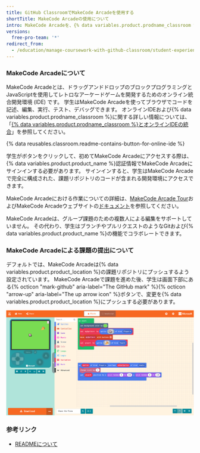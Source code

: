 ```yaml
---
title: GitHub ClassroomでMakeCode Arcadeを使用する
shortTitle: MakeCode Arcadeの使用について
intro: MakeCode Arcadeを、{% data variables.product.prodname_classroom %}の課題のためのオンラインIDEとして設定できます。
versions:
  free-pro-team: '*'
redirect_from:
  - /education/manage-coursework-with-github-classroom/student-experience-makecode
---
```


### MakeCode Arcadeについて

MakeCode Arcadeとは、ドラッグアンドドロップのブロックプログラミングとJavaScriptを使用してレトロなアーケードゲームを開発するためのオンライン統合開発環境 (IDE) です。 学生はMakeCode Arcadeを使ってブラウザでコードを記述、編集、実行、テスト、デバッグできます。 オンラインIDEおよび{% data variables.product.prodname_classroom %}に関する詳しい情報については、「[{% data variables.product.prodname_classroom %}とオンラインIDEの統合](/education/manage-coursework-with-github-classroom/integrate-github-classroom-with-an-online-ide)」を参照してください。

{% data reusables.classroom.readme-contains-button-for-online-ide %}

学生がボタンをクリックして、初めてMakeCode Arcadeにアクセスする際は、{% data variables.product.product_name %}認証情報でMakeCode Arcadeにサインインする必要があります。 サインインすると、学生はMakeCode Arcadeで完全に構成された、課題リポジトリのコードが含まれる開発環境にアクセスできます。

MakeCode Arcadeにおける作業についての詳細は、[MakeCode Arcade Tour](https://arcade.makecode.com/ide-tour)およびMakeCode Arcadeウェブサイトの[ドキュメント](https://arcade.makecode.com/docs)を参照してください。

MakeCode Arcadeは、グループ課題のための複数人による編集をサポートしていません。 その代わり、学生はブランチやプルリクエストのようなGitおよび{% data variables.product.product_name %}の機能でコラボレートできます。

### MakeCode Arcadeによる課題の提出について

デフォルトでは、MakeCode Arcadeは{% data variables.product.product_location %}の課題リポジトリにプッシュするよう設定されています。 MakeCode Arcadeで課題を進めた後、学生は画面下部にある{% octicon "mark-github" aria-label="The GitHub mark" %}{% octicon "arrow-up" aria-label="The up arrow icon" %}ボタンで、変更を{% data variables.product.product_location %}にプッシュする必要があります。

![MakeCode Arcadeのバージョン管理機能](/assets/images/help/classroom/ide-makecode-arcade-version-control-button.png)

### 参考リンク

- [READMEについて](/github/creating-cloning-and-archiving-repositories/about-readmes)

